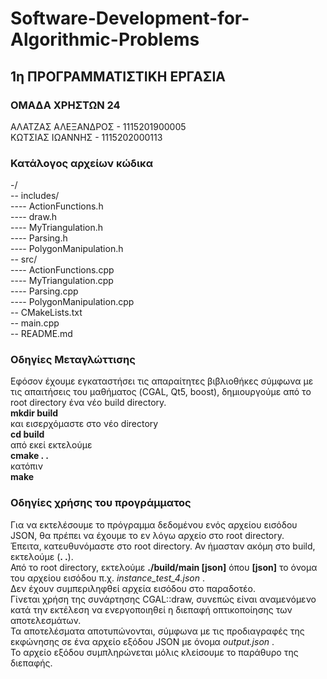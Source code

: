 # Software-Development-for-Algorithmic-Problems

## 1η ΠΡΟΓΡΑΜΜΑΤΙΣΤΙΚΗ ΕΡΓΑΣΙΑ

### ΟΜΑΔΑ ΧΡΗΣΤΩΝ 24

ΑΛΑΤΖΑΣ ΑΛΕΞΑΝΔΡΟΣ  - 1115201900005<br/>
ΚΩΤΣΙΑΣ ΙΩΑΝΝΗΣ     - 1115202000113

### Κατάλογος αρχείων κώδικα
-/<br/>
\-- includes/<br/>
\---- ActionFunctions.h<br/>
\---- draw.h<br/>
\---- MyTriangulation.h<br/>
\---- Parsing.h<br/>
\---- PolygonManipulation.h<br/>
\-- src/<br/>
\---- ActionFunctions.cpp<br/>
\---- MyTriangulation.cpp<br/>
\---- Parsing.cpp<br/>
\---- PolygonManipulation.cpp<br/>
\-- CMakeLists.txt<br/>
\-- main.cpp<br/>
\-- README.md<br/>

### Οδηγίες Μεταγλώττισης
Εφόσον έχουμε εγκαταστήσει τις απαραίτητες βιβλιοθήκες σύμφωνα με τις απαιτήσεις του μαθήματος (CGAL, Qt5, boost), δημιουργούμε από το root directory ένα νέο build directory.<br/>
 **mkdir build**<br/>
και εισερχόμαστε στο νέο directory<br/>
**cd build**<br/>
από εκεί εκτελούμε<br/>
**cmake . .**<br/>
κατόπιν<br/>
**make**<br/>

### Οδηγίες χρήσης του προγράμματος
Για να εκτελέσουμε το πρόγραμμα δεδομένου ενός αρχείου εισόδου JSON, θα πρέπει
να έχουμε το εν λόγω αρχείο στο root directory.<br/>
Έπειτα, κατευθυνόμαστε στο root directory. Αν ήμασταν ακόμη στο build, εκτελούμε (**. .**).<br/>
Από το root directory, εκτελούμε **./build/main [json]** όπου **[json]** το όνομα του αρχείου εισόδου π.χ. *instance_test_4.json* .<br/>
Δεν έχουν συμπεριληφθεί αρχεία εισόδου στο παραδοτέο.<br/>
Γίνεται χρήση της συνάρτησης CGAL::draw, συνεπώς είναι αναμενόμενο κατά την εκτέλεση να ενεργοποιηθεί η διεπαφή οπτικοποίησης των αποτελεσμάτων.<br/>
Τα αποτελέσματα αποτυπώνονται, σύμφωνα με τις προδιαγραφές της εκφώνησης σε ένα αρχείο εξόδου JSON με όνομα *output.json* .<br/>
Το αρχείο εξόδου συμπληρώνεται μόλις κλείσουμε το παράθυρο της διεπαφής.<br/>